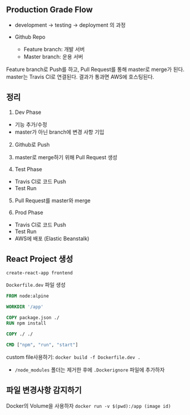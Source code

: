 ## Production Grade Flow
* development -> testing -> deployment 의 과정

* Github Repo
  * Feature branch: 개발 서버
  * Master branch: 운용 서버

Feature branch로 Push를 하고, Pull Request를 통해 master로 merge가 된다.
master는 Travis CI로 연결된다.
결과가 통과면 AWS에 호스팅된다.

## 정리
1. Dev Phase
- 기능 추가/수정
- master가 아닌 branch에 변경 사항 기입

2. Github로 Push
3. master로 merge하기 위해 Pull Request 생성

4. Test Phase
- Travis CI로 코드 Push
- Test Run

5. Pull Request를 master와 merge

6. Prod Phase
- Travis CI로 코드 Push
- Test Run
- AWS에 배포 (Elastic Beanstalk)

## React Project 생성
`create-react-app frontend`

`Dockerfile.dev` 파일 생성
```Dockerfile
FROM node:alpine

WORKDIR '/app'

COPY package.json ./
RUN npm install

COPY ./ ./

CMD ["npm", "run", "start"]
```
custom file사용하기: `docker build -f Dockerfile.dev .`

* `/node_modules` 폴더는 제거한 후에 `.Dockerignore` 파일에 추가하자

## 파일 변경사항 감지하기
Docker의 Volume을 사용하자
`docker run -v $(pwd):/app (image id)`
